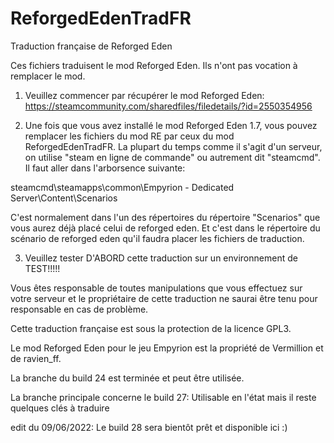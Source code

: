 # ReforgedEdenTradFR
Traduction française de Reforged Eden

Ces fichiers traduisent le mod Reforged Eden. Ils n'ont pas vocation à remplacer le mod.

1) Veuillez commencer par récupérer le mod Reforged Eden:
https://steamcommunity.com/sharedfiles/filedetails/?id=2550354956

2) Une fois que vous avez installé le mod Reforged Eden 1.7, vous pouvez remplacer les fichiers du mod RE par ceux du mod ReforgedEdenTradFR. La plupart du temps comme il s'agit d'un serveur, on utilise "steam en ligne de commande" ou autrement dit "steamcmd". Il faut aller dans l'arborsence suivante:

steamcmd\steamapps\common\Empyrion - Dedicated Server\Content\Scenarios

C'est normalement dans l'un des répertoires du répertoire "Scenarios" que vous aurez déjà placé celui de reforged eden. Et c'est dans le répertoire du scénario de reforged eden qu'il faudra placer les fichiers de traduction.

3) Veuillez tester D'ABORD cette traduction sur un environnement de TEST!!!!!

Vous êtes responsable de toutes manipulations que vous effectuez sur votre serveur et le propriétaire de cette traduction ne saurai être tenu pour responsable en cas de problème.

Cette traduction française est sous la protection de la licence GPL3.

Le mod Reforged Eden pour le jeu Empyrion est la propriété de Vermillion et de ravien_ff.

La branche du build 24 est terminée et peut être utilisée.

La branche principale concerne le build 27: Utilisable en l'état mais il reste quelques clés à traduire

edit du 09/06/2022: Le build 28 sera bientôt prêt et disponible ici :)
